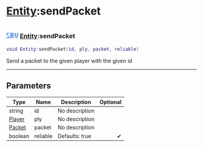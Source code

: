 # [Entity](../entity/README.md):sendPacket

### <img src="../../.gitbook/assets/server.png" width="32" height="32" /> [Entity](../entity/README.md):sendPacket

```lua
void Entity:sendPacket(id, ply, packet, reliable)
```

Send a packet to the given player with the given id<br>

-----------------
## Parameters

| Type   | Name | Description | Optional |
| ------ | ---- | ----------- | -------: |
| string | id | No description |  |
| [Player](../player/README.md) | ply | No description |  |
| [Packet](../packet/README.md) | packet | No description |  |
| boolean | reliable | Defaults: true | ✔ |
